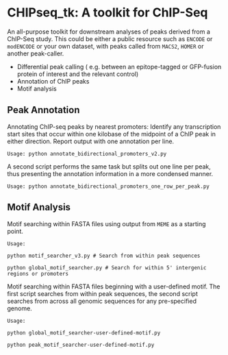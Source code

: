 CHIPseq_tk: A toolkit for ChIP-Seq 
=========

An all-purpose toolkit for downstream analyses of peaks derived from a ChIP-Seq study. This could be either a public resource such as `ENCODE` or `modENCODE` or your own dataset, with peaks called from `MACS2`, `HOMER` or another peak-caller. 

* Differential peak calling 
    ( e.g. between an epitope-tagged or GFP-fusion protein of interest and the relevant control) 
* Annotation of ChIP peaks 
* Motif analysis

Peak Annotation
-----------

Annotating ChIP-seq peaks by nearest promoters: Identify any transcription start sites 
that occur within one kilobase of the midpoint of a ChIP peak in either direction. 
Report output with one annotation per line. 

`Usage: python annotate_bidirectional_promoters_v2.py`

A second script performs the same task but splits out one line per peak, thus 
presenting the annotation information in a more condensed manner. 

`Usage: python annotate_bidirectional_promoters_one_row_per_peak.py`

Motif Analysis 
-----------

Motif searching within FASTA files using output from `MEME` as a starting point.

`Usage: `

`python motif_searcher_v3.py # Search from within peak sequences`

`python global_motif_searcher.py # Search for within 5' intergenic regions or promoters`

Motif searching within FASTA files beginning with a user-defined motif. The first script searches from within peak sequences, the second script searches from across all genomic sequences for any pre-specified genome.

`Usage: `

`python global_motif_searcher-user-defined-motif.py`

`python peak_motif_searcher-user-defined-motif.py`

